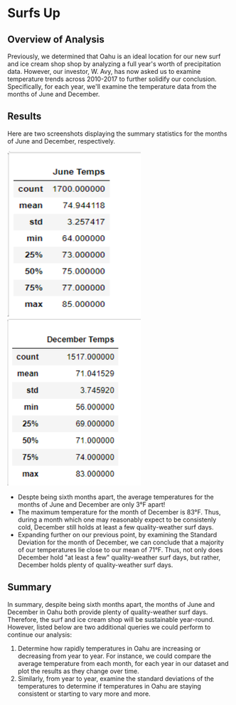 # Surfs Up

## Overview of Analysis

Previously, we determined that Oahu is an ideal location for our new surf and ice cream shop shop by analyzing a full year's worth of precipitation data. However, our investor, W. Avy, has now asked us to examine temperature trends across 2010-2017 to further solidify our conclusion. Specifically, for each year, we'll examine the temperature data from the months of June and December.

## Results

Here are two screenshots displaying the summary statistics for the months of June and December, respectively.

<img src="https://github.com/dharlerjr/surfs_up/blob/main/Resources/D1_June_Temps.PNG" width="300" height="375"> <img src="https://github.com/dharlerjr/surfs_up/blob/main/Resources/D2_Dec_Temps.PNG" width="300" height="375">

- Despte being sixth months apart, the average temperatures for the months of June and December are only 3°F apart!
- The maximum temperature for the month of December is 83°F. Thus, during a month which one may reasonably expect to be consistenly cold, December still holds at least a few quality-weather surf days.
- Expanding further on our previous point, by examining the Standard Deviation for the month of December, we can conclude that a majority of our temperatures lie close to our mean of 71°F. Thus, not only does December hold "at least a few" quality-weather surf days, but rather, December holds plenty of quality-weather surf days.

## Summary

In summary, despite being sixth months apart, the months of June and December in Oahu both provide plenty of quality-weather surf days. Therefore, the surf and ice cream shop will be sustainable year-round. However, listed below are two additional queries we could perform to continue our analysis:

1. Determine how rapidly temperatures in Oahu are increasing or decreasing from year to year. For instance, we could compare the average temperature from each month, for each year in our dataset and plot the results as they change over time.
2. Similarly, from year to year, examine the standard deviations of the temperatures to determine if temperatures in Oahu are staying consistent or starting to vary more and more.
